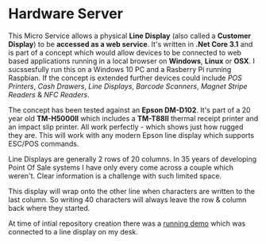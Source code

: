 # Hardware Server

This Micro Service allows a physical **Line Display** (also called a **Customer Display**) to be **accessed as a web service**. It's written in **.Net Core 3.1** and is part of a concept which would allow devices to be connected to web based applications running in a local browser on **Windows**, **Linux** or **OSX**. I sucssesfully run this on a Windows 10 PC and a Rasberry Pi running Raspbian. If the concept is extended further devices could include *POS Printers*, *Cash Drawers*, *Line Displays*, *Barcode Scanners*, *Magnet Stripe Readers* & *NFC Readers*.

The concept has been tested against an **Epson DM-D102**. It's part of a 20 year old **TM-H5000II** which includes a **TM-T88II** thermal receipt printer and an impact slip printer. All work perfectly - which shows just how rugged they are. This will work with any modern Epson line display which supports ESC/POS commands.

Line Displays are generally 2 rows of 20 columns. In 35 years of developing Point Of Sale systems I have only every come across a couple which weren't. Clear information is a challenge with such limited space.

This display will wrap onto the other line when characters are written to the last column. So writing 40 characters will always leave the row & column back where they started.

At time of intial repository creation there was a [running demo](https://www.wealthall.com/hardware) which was connected to a line display on my desk.
